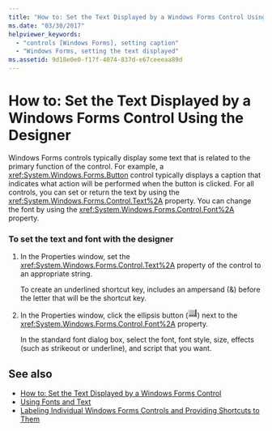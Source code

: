 ```yaml
---
title: "How to: Set the Text Displayed by a Windows Forms Control Using the Designer"
ms.date: "03/30/2017"
helpviewer_keywords:
  - "controls [Windows Forms], setting caption"
  - "Windows Forms, setting the text displayed"
ms.assetid: 9d18e0e0-f17f-4074-837d-e67ceeeaa89d
---
```

# How to: Set the Text Displayed by a Windows Forms Control Using the Designer

Windows Forms controls typically display some text that is related to the primary function of the control. For example, a <xref:System.Windows.Forms.Button> control typically displays a caption that indicates what action will be performed when the button is clicked. For all controls, you can set or return the text by using the <xref:System.Windows.Forms.Control.Text%2A> property. You can change the font by using the <xref:System.Windows.Forms.Control.Font%2A> property.

### To set the text and font with the designer

1. In the Properties window, set the <xref:System.Windows.Forms.Control.Text%2A> property of the control to an appropriate string.

     To create an underlined shortcut key, includes an ampersand (&) before the letter that will be the shortcut key.

2. In the Properties window, click the ellipsis button (![The Ellipsis button (...) in the Properties window of Visual Studio.](./media/visual-studio-ellipsis-button.png)) next to the <xref:System.Windows.Forms.Control.Font%2A> property.

     In the standard font dialog box, select the font, font style, size, effects (such as strikeout or underline), and script that you want.

## See also

- [How to: Set the Text Displayed by a Windows Forms Control](how-to-set-the-text-displayed-by-a-windows-forms-control.md)
- [Using Fonts and Text](../advanced/using-fonts-and-text.md)
- [Labeling Individual Windows Forms Controls and Providing Shortcuts to Them](labeling-individual-windows-forms-controls-and-providing-shortcuts-to-them.md)
